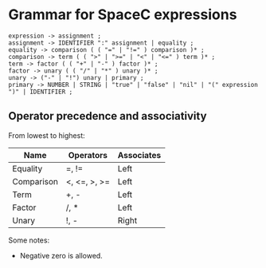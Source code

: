 # Grammar for SpaceC expressions

```
expression -> assignment ;
assignment -> IDENTIFIER ":" assignment | equality ;
equality -> comparison ( ( "=" | "!=" ) comparison )* ;
comparison -> term ( ( ">" | ">=" | "<" | "<=" ) term )* ;
term -> factor ( ( "+" | "-" ) factor )* ;
factor -> unary ( ( "/" | "*" ) unary )* ;
unary -> ("-" | "!") unary | primary ;
primary -> NUMBER | STRING | "true" | "false" | "nil" | "(" expression ")" | IDENTIFIER ;
```

## Operator precedence and associativity

From lowest to highest:

| Name       | Operators    | Associates |
|------------|--------------|------------|
| Equality   | =, !=        | Left       |
| Comparison | <, <=, >, >= | Left       |
| Term       | +, -         | Left       |
| Factor     | /, *         | Left       |
| Unary      | !, -         | Right      |

Some notes:

- Negative zero is allowed.